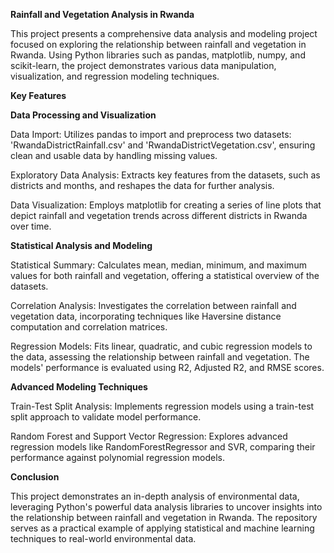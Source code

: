 **Rainfall and Vegetation Analysis in Rwanda**

This project presents a comprehensive data analysis and modeling project focused on exploring the relationship between rainfall and vegetation in Rwanda. Using Python libraries such as pandas, matplotlib, numpy, and scikit-learn, the project demonstrates various data manipulation, visualization, and regression modeling techniques.

**Key Features**

**Data Processing and Visualization**

Data Import: Utilizes pandas to import and preprocess two datasets: 'RwandaDistrictRainfall.csv' and 'RwandaDistrictVegetation.csv', ensuring clean and usable data by handling missing values.

Exploratory Data Analysis: Extracts key features from the datasets, such as districts and months, and reshapes the data for further analysis.

Data Visualization: Employs matplotlib for creating a series of line plots that depict rainfall and vegetation trends across different districts in Rwanda over time.

**Statistical Analysis and Modeling**

Statistical Summary: Calculates mean, median, minimum, and maximum values for both rainfall and vegetation, offering a statistical overview of the datasets.

Correlation Analysis: Investigates the correlation between rainfall and vegetation data, incorporating techniques like Haversine distance computation and correlation matrices.

Regression Models: Fits linear, quadratic, and cubic regression models to the data, assessing the relationship between rainfall and vegetation. The models' performance is evaluated using R2, Adjusted R2, and RMSE scores.

**Advanced Modeling Techniques**

Train-Test Split Analysis: Implements regression models using a train-test split approach to validate model performance.

Random Forest and Support Vector Regression: Explores advanced regression models like RandomForestRegressor and SVR, comparing their performance against polynomial regression models.

**Conclusion**

This project demonstrates an in-depth analysis of environmental data, leveraging Python's powerful data analysis libraries to uncover insights into the relationship between rainfall and vegetation in Rwanda. The repository serves as a practical example of applying statistical and machine learning techniques to real-world environmental data.